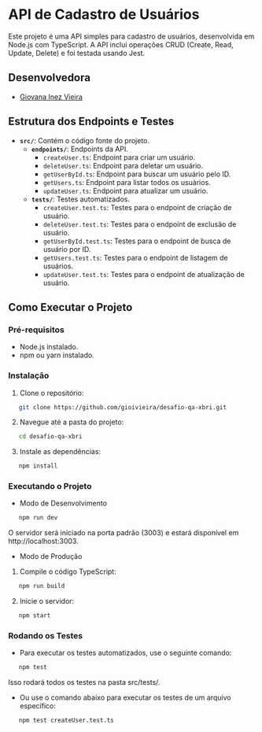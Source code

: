 # API de Cadastro de Usuários

Este projeto é uma API simples para cadastro de usuários, desenvolvida em Node.js com TypeScript. A API inclui operações CRUD (Create, Read, Update, Delete) e foi testada usando Jest.

## Desenvolvedora

- <a href="https://github.com/gioivieira" target="_blank"><p>Giovana Inez Vieira</p></a>

## Estrutura dos Endpoints e Testes

- **`src/`**: Contém o código fonte do projeto.
  - **`endpoints/`**: Endpoints da API.
    - `createUser.ts`: Endpoint para criar um usuário.
    - `deleteUser.ts`: Endpoint para deletar um usuário.
    - `getUserById.ts`: Endpoint para buscar um usuário pelo ID.
    - `getUsers.ts`: Endpoint para listar todos os usuários.
    - `updateUser.ts`: Endpoint para atualizar um usuário.
  - **`tests/`**: Testes automatizados.
    - `createUser.test.ts`: Testes para o endpoint de criação de usuário.
    - `deleteUser.test.ts`: Testes para o endpoint de exclusão de usuário.
    - `getUserById.test.ts`: Testes para o endpoint de busca de usuário por ID.
    - `getUsers.test.ts`: Testes para o endpoint de listagem de usuários.
    - `updateUser.test.ts`: Testes para o endpoint de atualização de usuário.

## Como Executar o Projeto

### Pré-requisitos

- Node.js instalado.
- npm ou yarn instalado.

### Instalação

1. Clone o repositório:
```bash
   git clone https://github.com/gioivieira/desafio-qa-xbri.git
```

2. Navegue até a pasta do projeto:
```bash
   cd desafio-qa-xbri
```

3. Instale as dependências:
```bash
   npm install
```

### Executando o Projeto

- Modo de Desenvolvimento
```bash
   npm run dev
```

O servidor será iniciado na porta padrão (3003) e estará disponível em http://localhost:3003.

- Modo de Produção

1. Compile o código TypeScript:
```bash
   npm run build
```
2. Inicie o servidor:
```bash
   npm start
```

### Rodando os Testes

- Para executar os testes automatizados, use o seguinte comando:
```bash
   npm test
```

Isso rodará todos os testes na pasta src/tests/.

- Ou use o comando abaixo para executar os testes de um arquivo específico:
```bash
   npm test createUser.test.ts
```